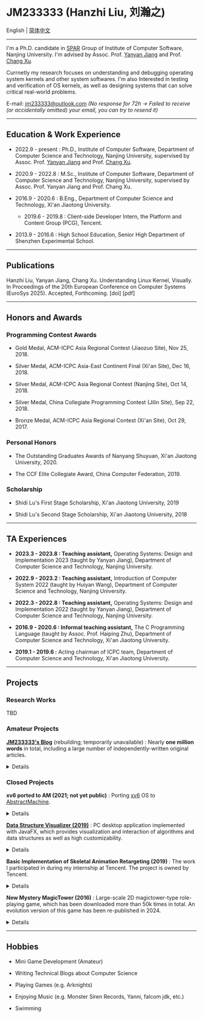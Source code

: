 # JM233333 (Hanzhi Liu, 刘瀚之)

English | [简体中文](index-zh-cn.md)

---

I'm a Ph.D. candidate in [SPAR](http://ics.nju.edu.cn/spar/) Group of Institute of Computer Software, Nanjing University. I'm advised by Assoc. Prof. [Yanyan Jiang](https://ics.nju.edu.cn/~jyy/) and Prof. [Chang Xu](https://cs.nju.edu.cn/changxu/).

Currnetly my research focuses on understanding and debugging operating system kernels and other system softwares. I'm also Interested in testing and verification of OS kernels, as well as designing systems that can solve critical real-world problems.

E-mail: jm233333@outlook.com *(No response for 72h → Failed to receive (or accidentally omitted) your email, you can try to resend it)*

---

## Education & Work Experience

- 2022.9 - present : Ph.D., Institute of Computer Software, Department of Computer Science and Technology, Nanjing University, supervised by Assoc. Prof. [Yanyan Jiang](https://cs.nju.edu.cn/ics/people/yanyanjiang/index.html) and Prof. [Chang Xu](https://cs.nju.edu.cn/changxu/).

- 2020.9 - 2022.8 : M.Sc., Institute of Computer Software, Department of Computer Science and Technology, Nanjing University, supervised by Assoc. Prof. Yanyan Jiang and Prof. Chang Xu.

- 2016.9 - 2020.6 : B.Eng., Department of Computer Science and Technology, Xi'an Jiaotong University.

  - 2019.6 - 2019.8 : Client-side Developer Intern, the Platform and Content Group (PCG), Tencent.

- 2013.9 - 2016.6 : High School Education, Senior High Department of Shenzhen Experimental School.

---

## Publications

Hanzhi Liu, Yanyan Jiang, Chang Xu. Understanding Linux Kernel, Visually. In Proceedings of the 20th European Conference on Computer Systems (EuroSys 2025). Accepted, Forthcoming. [doi] [pdf]

---

## Honors and Awards

### Programming Contest Awards

- Gold Medal, ACM-ICPC Asia Regional Contest (Jiaozuo Site), Nov 25, 2018.

- Silver Medal, ACM-ICPC Asia-East Continent Final (Xi'an Site), Dec 16, 2018.

- Silver Medal, ACM-ICPC Asia Regional Contest (Nanjing Site), Oct 14, 2018.

- Silver Medal, China Collegiate Programming Contest (Jilin Site), Sep 22, 2018.

- Bronze Medal, ACM-ICPC Asia Regional Contest (Xi'an Site), Oct 29, 2017.

### Personal Honors

- The Outstanding Graduates Awards of Nanyang Shuyuan, Xi'an Jiaotong University, 2020.

- The CCF Elite Collegiate Award, China Computer Federation, 2019.

### Scholarship

- Shidi Lu's First Stage Scholarship, Xi'an Jiaotong University, 2019

- Shidi Lu's Second Stage Scholarship, Xi'an Jiaotong University, 2018

---

## TA Experiences

- **2023.3 - 2023.8 : Teaching assistant,** Operating Systems: Design and Implementation 2023 (taught by Yanyan Jiang), Department of Computer Science and Technology, Nanjing University.

- **2022.9 - 2023.2 : Teaching assistant,** Introduction of Computer System 2022 (taught by Huiyan Wang), Department of Computer Science and Technology, Nanjing University.

- **2022.3 - 2022.8 : Teaching assistant,** Operating Systems: Design and Implementation 2022 (taught by Yanyan Jiang), Department of Computer Science and Technology, Nanjing University.

- **2016.9 - 2020.6 : Informal teaching assistant,** The C Programming Language (taught by Assoc. Prof. Haiping Zhu), Department of Computer Science and Technology, Xi'an Jiaotong University.

- **2019.1 - 2019.6 :** Acting chairman of ICPC team, Department of Computer Science and Technology, Xi'an Jiaotong University.

---

## Projects

### Research Works

TBD

### Amateur Projects

**[JM233333's Blog](https://blog.jm233333.com)** (rebuilding; temporarily unavailable) : Nearly **one million words** in total, including a large number of independently-written original articles.

<p><details><summary>Details</summary>

- Basic tutorials of computer science knowledge, incluing programming languages (C/C++), algorithms and data structures, and graph theory.

- Detailed solutions of programming problems, including LeetCode and challenging ICPC problems.

- Other computer science knowledge sharing articles.

</details></p>

### Closed Projects

**xv6 ported to AM (2021; not yet public)** : Porting [xv6](https://github.com/mit-pdos/xv6-public) OS to [AbstractMachine](https://github.com/NJU-ProjectN/abstract-machine).

<p><details><summary>Details</summary>

- This project is supervised by Dr. [Yanyan Jiang](https://ics.nju.edu.cn/~jyy/).

- Based on [AbstractMachine](https://github.com/NJU-ProjectN/abstract-machine), a minimal, modularized, and machine-independent hardware abstraction layer.

</details></p>

**[Data Structure Visualizer (2019)](https://github.com/JM233333/data-structure-visualizer)** : PC desktop application implemented with JavaFX, which provides visualization and interaction of algorithms and data structures as well as high customizability.

<p><details><summary>Details</summary>

- Designed as a auxiliary tool for teaching. Both students and teachers can use and benefit from it.

- Provides graphical representation, step-by-step animation demonstration and a synchronous code tracking.

- Provides convenient support for user extensions. Programmers can customize only with a basic understanding of Java syntax and the compliance with some preset rules.

- Supports batch processing of operations on the visualized structure.

</details></p>

**Basic Implementation of Skeletal Animation Retargeting (2019)** : The work I participated in during my internship at Tencent. The project is owned by Tencent.

<p><details><summary>Details</summary>

- The implementation is based on [three.js](https://github.com/mrdoob/three.js/) , a well-known open source 3D engine.

- Requires basic knowledge of computer graphics, 3D mathematics, skeletal animation, etc.

- The principle of this technology is not difficult, but practical implementation faces many challenges. There are mature commercial implementations in the community, but it is not suitable for projects within the group, so a re-implementation is necessary.

- Its significance includes but is not limited to: reducing the workload of art staff, facilitating update and maintenance of animation data, saving space resources of upper-level applications, etc.

- This project has been handed over to Tencent.

</details></p>

**New Mystery MagicTower (2016)** : Large-scale 2D magictower-type role-playing game, which has been downloaded more than 50k times in total. An evolution version of this game has been re-published in 2024.

<p><details><summary>Details</summary>

- The game is far from excellent, but it was made in my spare time when I was still in high school.

- Built on RGSS, a game engine that has been abandoned by the times.

- Abundant and well-designed game content, but with naiive arts and stories (restricted by amateur level and my age at that time).

- Its art design may be too outdated, but the game levels are challenging for players of all ages, taking dozens of hours to clear.

- This project is no longer maintained, but the final version game artifact can still be downloaded.

</details></p>

---

## Hobbies

- Mini Game Development (Amateur)

- Writing Technical Blogs about Computer Science

- Playing Games (e.g. Arknights)

- Enjoying Music (e.g. Monster Siren Records, Yanni, falcom jdk, etc.)

- Swimming
